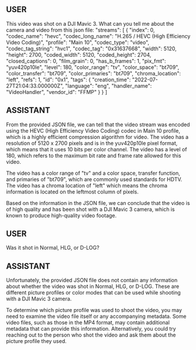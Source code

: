 ## USER
This video was shot on a DJI Mavic 3. What can you tell me about the camera and video from this json file:
 "streams": [
    {
      "index": 0,
      "codec_name": "hevc",
      "codec_long_name": "H.265 / HEVC (High Efficiency Video Coding)",
      "profile": "Main 10",
      "codec_type": "video",
      "codec_tag_string": "hvc1",
      "codec_tag": "0x31637668",
      "width": 5120,
      "height": 2700,
      "coded_width": 5120,
      "coded_height": 2704,
      "closed_captions": 0,
      "film_grain": 0,
      "has_b_frames": 1,
      "pix_fmt": "yuv420p10le",
      "level": 180,
      "color_range": "tv",
      "color_space": "bt709",
      "color_transfer": "bt709",
      "color_primaries": "bt709",
      "chroma_location": "left",
      "refs": 1,
      "id": "0x1",
      "tags": {
        "creation_time": "2022-07-27T21:04:33.000000Z",
        "language": "eng",
        "handler_name": "VideoHandler",
        "vendor_id": "FFMP"
      }
    }
  ]

## ASSISTANT
From the provided JSON file, we can tell that the video stream was encoded using the HEVC (High Efficiency Video Coding) codec in Main 10 profile, which is a highly efficient compression algorithm for video. The video has a resolution of 5120 x 2700 pixels and is in the yuv420p10le pixel format, which means that it uses 10 bits per color channel. The video has a level of 180, which refers to the maximum bit rate and frame rate allowed for this video. 

The video has a color range of "tv" and a color space, transfer function, and primaries of "bt709", which are commonly used standards for HDTV. The video has a chroma location of "left" which means the chroma information is located on the leftmost column of pixels.

Based on the information in the JSON file, we can conclude that the video is of high quality and has been shot with a DJI Mavic 3 camera, which is known to produce high-quality video footage.

## USER
Was it shot in Normal, HLG, or D-LOG?

## ASSISTANT
Unfortunately, the provided JSON file does not contain any information about whether the video was shot in Normal, HLG, or D-LOG. These are different picture profiles or color modes that can be used while shooting with a DJI Mavic 3 camera.

To determine which picture profile was used to shoot the video, you may need to examine the video file itself or any accompanying metadata. Some video files, such as those in the MP4 format, may contain additional metadata that can provide this information. Alternatively, you could try reaching out to the person who shot the video and ask them about the picture profile they used.